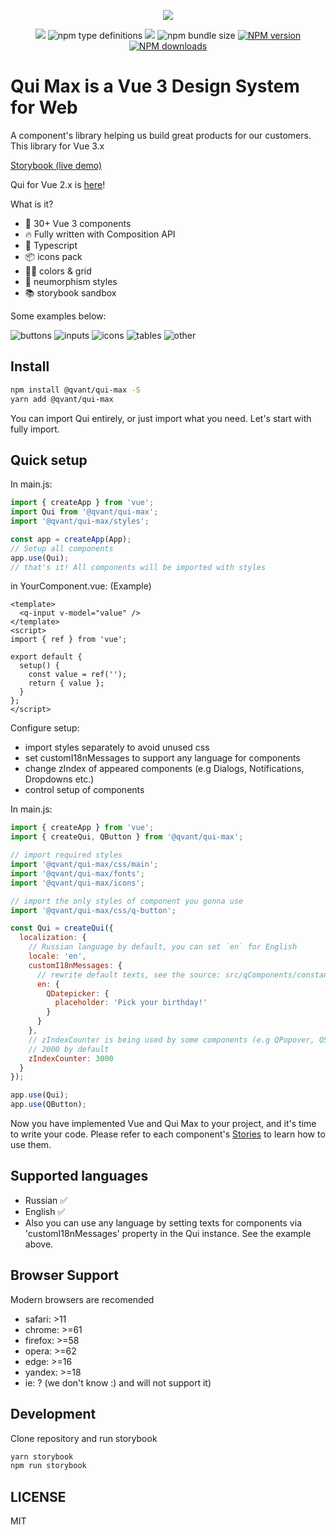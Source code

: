 <p align="center">
  <img src="/.readme-assets/qui-logo.svg?raw=true" />
</p>

<p align="center" class="unchanged rich-diff-level-one">
  <img src="https://img.shields.io/badge/vue-3.x-brightgreen">
  <img alt="npm type definitions" src="https://img.shields.io/npm/types/@qvant/qui-max">
  <a href="https://github.com/storybooks/storybook" target="_blank"><img src="https://raw.githubusercontent.com/storybooks/brand/master/badge/badge-storybook.svg"></a>
  <img alt="npm bundle size" src="https://img.shields.io/bundlephobia/minzip/@qvant/qui-max?color=brightgreen">
  <span class="badge-npmversion"><a href="https://npmjs.org/package/@qvant/qui-max" title="View this project on NPM"><img src="https://img.shields.io/npm/v/@qvant/qui-max.svg" alt="NPM version" /></a></span>
  <span class="badge-npmdownloads"><a href="https://npmjs.org/package/@qvant/qui-max" title="View this project on NPM"><img src="https://img.shields.io/npm/dm/@qvant/qui-max.svg" alt="NPM downloads" /></a></span>
</p>

<p align="center" class="unchanged rich-diff-level-one">

# Qui Max is a Vue 3 Design System for Web

A component's library helping us build great products for our customers.
This library for Vue 3.x

[Storybook (live demo)](https://qvant-lab.github.io/qui-max/)

Qui for Vue 2.x is [here](https://qvant-lab.github.io/qui)!

What is it?

- 🔩 30+ Vue 3 components
- 🔥 Fully written with Composition API
- 🔑 Typescript
- 📦 icons pack
- 🏳️‍🌈 colors & grid
- 🥷 neumorphism styles
- 📚 storybook sandbox

Some examples below:

![buttons](/.readme-assets/buttons.jpg?raw=true)
![inputs](/.readme-assets/inputs.gif?raw=true)
![icons](/.readme-assets/icons.gif?raw=true)
![tables](/.readme-assets/tables.jpg?raw=true)
![other](/.readme-assets/other.jpg?raw=true)

## Install

```bash
npm install @qvant/qui-max -S
yarn add @qvant/qui-max
```

You can import Qui entirely, or just import what you need. Let's start with fully import.

## Quick setup

In main.js:

```js
import { createApp } from 'vue';
import Qui from '@qvant/qui-max';
import '@qvant/qui-max/styles';

const app = createApp(App);
// Setup all components
app.use(Qui);
// that's it! All components will be imported with styles
```

in YourComponent.vue: (Example)

```vue
<template>
  <q-input v-model="value" />
</template>
<script>
import { ref } from 'vue';

export default {
  setup() {
    const value = ref('');
    return { value };
  }
};
</script>
```

Configure setup:

- import styles separately to avoid unused css
- set customI18nMessages to support any language for components
- change zIndex of appeared components (e.g Dialogs, Notifications, Dropdowns etc.)
- control setup of components

In main.js:

```js
import { createApp } from 'vue';
import { createQui, QButton } from '@qvant/qui-max';

// import required styles
import '@qvant/qui-max/css/main';
import '@qvant/qui-max/fonts';
import '@qvant/qui-max/icons';

// import the only styles of component you gonna use
import '@qvant/qui-max/css/q-button';

const Qui = createQui({
  localization: {
    // Russian language by default, you can set `en` for English
    locale: 'en',
    customI18nMessages: {
      // rewrite default texts, see the source: src/qComponents/constants/locales
      en: {
        QDatepicker: {
          placeholder: 'Pick your birthday!'
        }
      }
    },
    // zIndexCounter is being used by some components (e.g QPopover, QSelect, QDialog ...etc)
    // 2000 by default
    zIndexCounter: 3000
  }
});

app.use(Qui);
app.use(QButton);
```

Now you have implemented Vue and Qui Max to your project, and it's time to write your code.
Please refer to each component's [Stories](https://qvant-lab.github.io/qui-max/) to learn how to use them.

## Supported languages

- Russian ✅
- English ✅
- Also you can use any language by setting texts for components via 'customI18nMessages' property in the Qui instance. See the example above.

## Browser Support

Modern browsers are recomended

- safari: >11
- chrome: >=61
- firefox: >=58
- opera: >=62
- edge: >=16
- yandex: >=18
- ie: ? (we don't know :) and will not support it)

## Development

Clone repository and run storybook

```bash
yarn storybook
npm run storybook
```

## LICENSE

MIT
